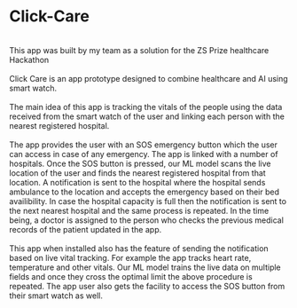 # Click-Care
<br/>
This app was built by my team as a solution for the ZS Prize healthcare Hackathon
<br/><br/>
Click Care is an app prototype designed to combine healthcare and AI using smart watch.
<br/><br/>
The main idea of this app is tracking the vitals of the people using the data received from the smart watch of the user and linking each person with the nearest registered hospital.
<br/><br/>
The app provides the user with an SOS emergency button which the user can access in case of any emergency. The app is linked with a number of hospitals. Once the SOS button is pressed, our ML model scans the live location of the user and finds the nearest registered hospital from that location. A notification is sent to the hospital where the hospital sends ambulance to the location and accepts the emergency based on their bed availibility. In case the hospital capacity is full then the notification is sent to the next nearest hospital and the same process is repeated. In the time being, a doctor is assigned to the person who checks the previous medical records of the patient updated in the app.
<br/><br/>
This app when installed also has the feature of sending the notification based on live vital tracking. For example the app tracks heart rate, temperature and other vitals. Our ML model trains the live data on multiple fields and once they cross the optimal limit the above procedure is repeated. The app user also gets the facility to access the SOS button from their smart watch as well.
<br/> 
